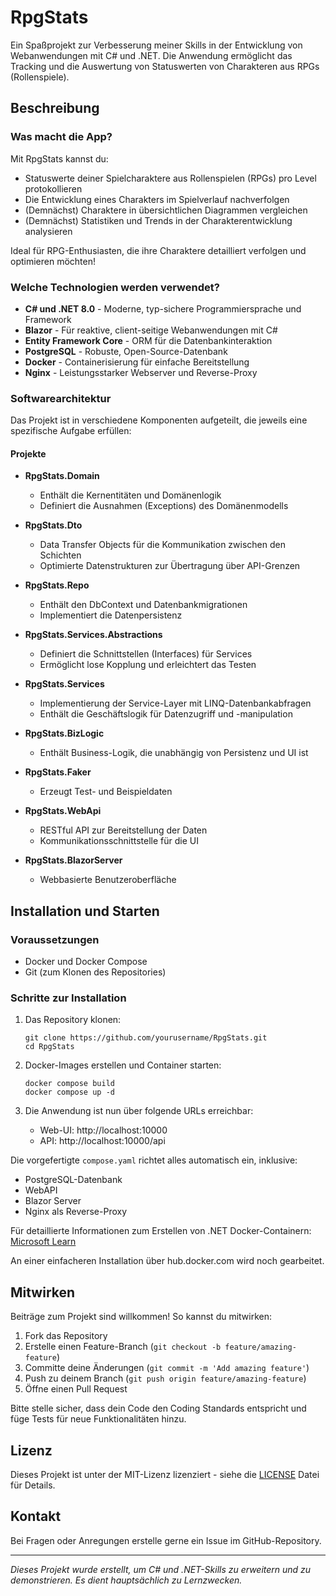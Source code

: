 # RpgStats

Ein Spaßprojekt zur Verbesserung meiner Skills in der Entwicklung von Webanwendungen mit C# und .NET. Die Anwendung ermöglicht das Tracking und die Auswertung von Statuswerten von Charakteren aus RPGs (Rollenspiele).

## Beschreibung
 
### Was macht die App?

Mit RpgStats kannst du:
- Statuswerte deiner Spielcharaktere aus Rollenspielen (RPGs) pro Level protokollieren
- Die Entwicklung eines Charakters im Spielverlauf nachverfolgen
- (Demnächst) Charaktere in übersichtlichen Diagrammen vergleichen
- (Demnächst) Statistiken und Trends in der Charakterentwicklung analysieren

Ideal für RPG-Enthusiasten, die ihre Charaktere detailliert verfolgen und optimieren möchten!

### Welche Technologien werden verwendet?

- **C# und .NET 8.0** - Moderne, typ-sichere Programmiersprache und Framework
- **Blazor** - Für reaktive, client-seitige Webanwendungen mit C#
- **Entity Framework Core** - ORM für die Datenbankinteraktion
- **PostgreSQL** - Robuste, Open-Source-Datenbank
- **Docker** - Containerisierung für einfache Bereitstellung
- **Nginx** - Leistungsstarker Webserver und Reverse-Proxy

### Softwarearchitektur

Das Projekt ist in verschiedene Komponenten aufgeteilt, die jeweils eine spezifische Aufgabe erfüllen:

#### Projekte
- **RpgStats.Domain**
  - Enthält die Kernentitäten und Domänenlogik
  - Definiert die Ausnahmen (Exceptions) des Domänenmodells
  
- **RpgStats.Dto**
  - Data Transfer Objects für die Kommunikation zwischen den Schichten
  - Optimierte Datenstrukturen zur Übertragung über API-Grenzen
  
- **RpgStats.Repo**
  - Enthält den DbContext und Datenbankmigrationen
  - Implementiert die Datenpersistenz
  
- **RpgStats.Services.Abstractions**
  - Definiert die Schnittstellen (Interfaces) für Services
  - Ermöglicht lose Kopplung und erleichtert das Testen
  
- **RpgStats.Services**
  - Implementierung der Service-Layer mit LINQ-Datenbankabfragen
  - Enthält die Geschäftslogik für Datenzugriff und -manipulation
  
- **RpgStats.BizLogic**
  - Enthält Business-Logik, die unabhängig von Persistenz und UI ist
  
- **RpgStats.Faker**
  - Erzeugt Test- und Beispieldaten
  
- **RpgStats.WebApi**
  - RESTful API zur Bereitstellung der Daten
  - Kommunikationsschnittstelle für die UI
  
- **RpgStats.BlazorServer**
  - Webbasierte Benutzeroberfläche

## Installation und Starten

### Voraussetzungen

- Docker und Docker Compose
- Git (zum Klonen des Repositories)

### Schritte zur Installation

1. Das Repository klonen:
   ```
   git clone https://github.com/yourusername/RpgStats.git
   cd RpgStats
   ```

2. Docker-Images erstellen und Container starten:
   ```
   docker compose build
   docker compose up -d
   ```

3. Die Anwendung ist nun über folgende URLs erreichbar:
   - Web-UI: http://localhost:10000
   - API: http://localhost:10000/api

Die vorgefertigte `compose.yaml` richtet alles automatisch ein, inklusive:
- PostgreSQL-Datenbank
- WebAPI
- Blazor Server
- Nginx als Reverse-Proxy

Für detaillierte Informationen zum Erstellen von .NET Docker-Containern: [Microsoft Learn](https://learn.microsoft.com/de-de/dotnet/core/docker/build-container?tabs=windows&pivots=dotnet-8-0)

An einer einfacheren Installation über hub.docker.com wird noch gearbeitet.

## Mitwirken

Beiträge zum Projekt sind willkommen! So kannst du mitwirken:

1. Fork das Repository
2. Erstelle einen Feature-Branch (`git checkout -b feature/amazing-feature`)
3. Committe deine Änderungen (`git commit -m 'Add amazing feature'`)
4. Push zu deinem Branch (`git push origin feature/amazing-feature`)
5. Öffne einen Pull Request

Bitte stelle sicher, dass dein Code den Coding Standards entspricht und füge Tests für neue Funktionalitäten hinzu.

## Lizenz

Dieses Projekt ist unter der MIT-Lizenz lizenziert - siehe die [LICENSE](LICENSE) Datei für Details.

## Kontakt

Bei Fragen oder Anregungen erstelle gerne ein Issue im GitHub-Repository.

---

*Dieses Projekt wurde erstellt, um C# und .NET-Skills zu erweitern und zu demonstrieren. Es dient hauptsächlich zu Lernzwecken.*

